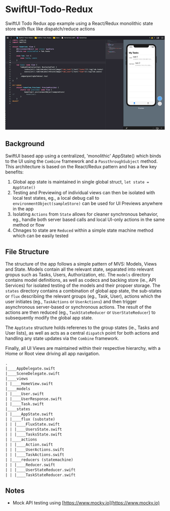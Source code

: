 # SwiftUI-Todo-Redux
SwiftUI Todo Redux app example using a React/Redux monolithic state store with flux like dispatch/reduce actions

<img src="screenshot.png" width="900" />

## Background

SwiftUI based app using a centralized, 'monolithic' AppState() which binds to the UI using the `Combine` framework and a `PassthroughSubject` method. This architecture is based on the React/Redux pattern and has a few key benefits:

1. Global app state is maintained in single global struct, `let state = AppState()`
2. Testing and Previewing of individual views can then be isolated with local test states, eg., a local debug call to `environmentObject(sampleStore)` can be used for UI Previews anywhere in the app
3. Isolating `Actions` from `State` allows for cleaner synchronous behavior, eg., handle both server based calls and local UI-only actions in the same method or flow
4. Chnages to state are `Reduced` within a simple state machine method which can be easily tested


## File Structure

The structure of the app follows a simple pattern of MVS: Models, Views and State. Models contain all the relevant state, separated into relevant gropus such as Tasks, Users, Authorization, etc. The `models` directory contains model definitions, as well as codecs and backing store (ie., API Services) for isolated testing of the models and their propoer storage. The `states` directory contains a combination of global app state, the sub-states or `flux` describiing the relevant groups (eg., Task, User), actions which the user initiates (eg., `TaskActions` or `UserActions`) and then trigger asynchronous server-based or synchronous actions. The result of the actions are then reduced (eg., `TaskStateReducer` or `UserStateReducer`) to subsequently modify the global app state.

The `AppState` structure holds referenes to the group states (ie., Tasks and User lists), as well as acts as a central `dispatch` point for both actions and handling any state updates via the `Combine` framework. 

Finally, all UI Views are maintained within their respective hierarchy, with a Home or Root view driving all app navigation.


```
.
|____AppDelegate.swift
|____SceneDelegate.swift
|____views
| |____HomeView.swift
|____models
| |____User.swift
| |____UserResponse.swift
| |____Task.swift
|____states
| |____AppState.swift
| |____flux (substate)
| | |____FluxState.swift
| | |____UsersState.swift
| | |____TasksState.swift
| |____actions
| | |____Action.swift
| | |____UserActions.swift
| | |____TaskActions.swift
| |____reducers (statemachine)
| | |____Reducer.swift
| | |____UserStateReducer.swift
| | |____TaskStateReducer.swift
```


## Notes

- Mock API testing using [https://www.mocky.io](https://www.mocky.io)

